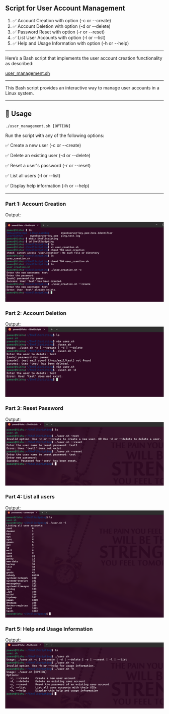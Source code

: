 ## Script for User Account Management 

<ol>
<li> ✅ Account Creation with option (-c or --create) </li>

<li> ✅ Account Deletion with option (-d or --delete) </li>

<li> ✅ Password Reset with option (-r or --reset) </li>

<li> ✅ List User Accounts with option (-l or --list) </li>

<li> ✅ Help and Usage Information with option (-h or --help) </li>
</ol>

---
<p></p>

<p>Here’s a Bash script that implements the user account creation functionality as described:</p>

[user_management.sh](user_management.sh)



---

<p>This Bash script provides an interactive way to manage user accounts in a Linux system.</p>


---
## 📜 Usage
~~~
./user_management.sh [OPTION]
~~~

Run the script with any of the following options:

✅ Create a new user (-c or --create)

✅ Delete an existing user (-d or --delete)

✅ Reset a user's password (-r or --reset)

✅ List all users (-l or --list)

✅ Display help information (-h or --help)



---
### Part 1: Account Creation
Output: 

![alt text](image.png)

### Part 2: Account Deletion
Output:
![alt text](image-1.png)

### Part 3: Reset Password
Output:
![alt text](image-2.png)

### Part 4: List all users
Output:
![alt text](image-3.png)

### Part 5: Help and Usage Information
Output:
![alt text](image-4.png)
